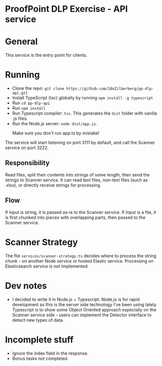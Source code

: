# ProofPoint DLP Exercise - API service

# General

This service is the entry point for clients.

# Running
- Clone the repo: `git clone https://github.com/IdoZilberberg/pp-dlp-api.git`
- Install TypeScript (tsc) globally by running `npm install -g typescript`
- Run `cd pp-dlp-api`
- Run `npm install`
- Run Typescript compiler: `tsc`. This generates the `dist` folder with vanilla .js files.
- Run the Node.js server: `node dist/app.js`. <p>Make sure you don't run app.ts by mistake!

The service will start listening on port 3111 by default, and call the Scanner service on port 3222.

## Responsibility
Read files, split their contents into strings of some length, then send the strings to Scanner service.
It can read text files, non-text files (such as .xlsx), or directly receive strings for processing.


## Flow
If input is string, it is passed as-is to the Scanner service.
If input is a file, it is first chunked into pieces with overlapping parts, then passed to the Scanner service.

# Scanner Strategy

The file `services/scanner-strategy.ts` decides where to process the string chunk - on another Node service or hosted Elastic service.
Processing on Elasticsearch service is not implemented.

# Dev notes
- I decided to write it in Node.js + Typescript. Node.js is for rapid development as this is the server side technology I've been using lately.
Typescript is to show some Object Oriented approach especially on the Scanner service side - users can implement the Detector interface to detect new types of data.

# Incomplete stuff
- Ignore the index field in the response.
- Bonus tasks not completed.  